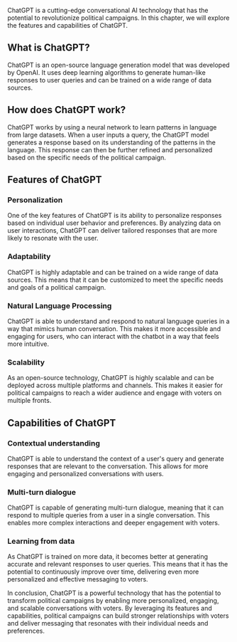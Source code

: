 
ChatGPT is a cutting-edge conversational AI technology that has the potential to revolutionize political campaigns. In this chapter, we will explore the features and capabilities of ChatGPT.

What is ChatGPT?
----------------

ChatGPT is an open-source language generation model that was developed by OpenAI. It uses deep learning algorithms to generate human-like responses to user queries and can be trained on a wide range of data sources.

How does ChatGPT work?
----------------------

ChatGPT works by using a neural network to learn patterns in language from large datasets. When a user inputs a query, the ChatGPT model generates a response based on its understanding of the patterns in the language. This response can then be further refined and personalized based on the specific needs of the political campaign.

Features of ChatGPT
-------------------

### Personalization

One of the key features of ChatGPT is its ability to personalize responses based on individual user behavior and preferences. By analyzing data on user interactions, ChatGPT can deliver tailored responses that are more likely to resonate with the user.

### Adaptability

ChatGPT is highly adaptable and can be trained on a wide range of data sources. This means that it can be customized to meet the specific needs and goals of a political campaign.

### Natural Language Processing

ChatGPT is able to understand and respond to natural language queries in a way that mimics human conversation. This makes it more accessible and engaging for users, who can interact with the chatbot in a way that feels more intuitive.

### Scalability

As an open-source technology, ChatGPT is highly scalable and can be deployed across multiple platforms and channels. This makes it easier for political campaigns to reach a wider audience and engage with voters on multiple fronts.

Capabilities of ChatGPT
-----------------------

### Contextual understanding

ChatGPT is able to understand the context of a user's query and generate responses that are relevant to the conversation. This allows for more engaging and personalized conversations with users.

### Multi-turn dialogue

ChatGPT is capable of generating multi-turn dialogue, meaning that it can respond to multiple queries from a user in a single conversation. This enables more complex interactions and deeper engagement with voters.

### Learning from data

As ChatGPT is trained on more data, it becomes better at generating accurate and relevant responses to user queries. This means that it has the potential to continuously improve over time, delivering even more personalized and effective messaging to voters.

In conclusion, ChatGPT is a powerful technology that has the potential to transform political campaigns by enabling more personalized, engaging, and scalable conversations with voters. By leveraging its features and capabilities, political campaigns can build stronger relationships with voters and deliver messaging that resonates with their individual needs and preferences.

